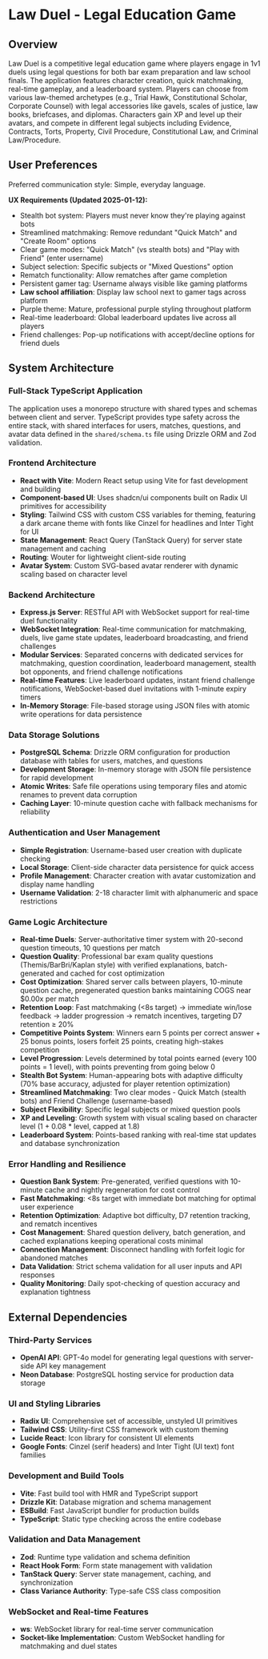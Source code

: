 # Law Duel - Legal Education Game

## Overview

Law Duel is a competitive legal education game where players engage in 1v1 duels using legal questions for both bar exam preparation and law school finals. The application features character creation, quick matchmaking, real-time gameplay, and a leaderboard system. Players can choose from various law-themed archetypes (e.g., Trial Hawk, Constitutional Scholar, Corporate Counsel) with legal accessories like gavels, scales of justice, law books, briefcases, and diplomas. Characters gain XP and level up their avatars, and compete in different legal subjects including Evidence, Contracts, Torts, Property, Civil Procedure, Constitutional Law, and Criminal Law/Procedure.

## User Preferences

Preferred communication style: Simple, everyday language.

**UX Requirements (Updated 2025-01-12):**
- Stealth bot system: Players must never know they're playing against bots
- Streamlined matchmaking: Remove redundant "Quick Match" and "Create Room" options
- Clear game modes: "Quick Match" (vs stealth bots) and "Play with Friend" (enter username)
- Subject selection: Specific subjects or "Mixed Questions" option
- Rematch functionality: Allow rematches after game completion
- Persistent gamer tag: Username always visible like gaming platforms
- **Law school affiliation**: Display law school next to gamer tags across platform
- Purple theme: Mature, professional purple styling throughout platform
- Real-time leaderboard: Global leaderboard updates live across all players
- Friend challenges: Pop-up notifications with accept/decline options for friend duels

## System Architecture

### Full-Stack TypeScript Application
The application uses a monorepo structure with shared types and schemas between client and server. TypeScript provides type safety across the entire stack, with shared interfaces for users, matches, questions, and avatar data defined in the `shared/schema.ts` file using Drizzle ORM and Zod validation.

### Frontend Architecture
- **React with Vite**: Modern React setup using Vite for fast development and building
- **Component-based UI**: Uses shadcn/ui components built on Radix UI primitives for accessibility
- **Styling**: Tailwind CSS with custom CSS variables for theming, featuring a dark arcane theme with fonts like Cinzel for headlines and Inter Tight for UI
- **State Management**: React Query (TanStack Query) for server state management and caching
- **Routing**: Wouter for lightweight client-side routing
- **Avatar System**: Custom SVG-based avatar renderer with dynamic scaling based on character level

### Backend Architecture
- **Express.js Server**: RESTful API with WebSocket support for real-time duel functionality
- **WebSocket Integration**: Real-time communication for matchmaking, duels, live game state updates, leaderboard broadcasting, and friend challenges
- **Modular Services**: Separated concerns with dedicated services for matchmaking, question coordination, leaderboard management, stealth bot opponents, and friend challenge notifications
- **Real-time Features**: Live leaderboard updates, instant friend challenge notifications, WebSocket-based duel invitations with 1-minute expiry timers
- **In-Memory Storage**: File-based storage using JSON files with atomic write operations for data persistence

### Data Storage Solutions
- **PostgreSQL Schema**: Drizzle ORM configuration for production database with tables for users, matches, and questions
- **Development Storage**: In-memory storage with JSON file persistence for rapid development
- **Atomic Writes**: Safe file operations using temporary files and atomic renames to prevent data corruption
- **Caching Layer**: 10-minute question cache with fallback mechanisms for reliability

### Authentication and User Management
- **Simple Registration**: Username-based user creation with duplicate checking
- **Local Storage**: Client-side character data persistence for quick access
- **Profile Management**: Character creation with avatar customization and display name handling
- **Username Validation**: 2-18 character limit with alphanumeric and space restrictions

### Game Logic Architecture
- **Real-time Duels**: Server-authoritative timer system with 20-second question timeouts, 10 questions per match
- **Question Quality**: Professional bar exam quality questions (Themis/BarBri/Kaplan style) with verified explanations, batch-generated and cached for cost optimization
- **Cost Optimization**: Shared server calls between players, 10-minute question cache, pregenerated question banks maintaining COGS near $0.00x per match
- **Retention Loop**: Fast matchmaking (<8s target) → immediate win/lose feedback → ladder progression → rematch incentives, targeting D7 retention ≥ 20%
- **Competitive Points System**: Winners earn 5 points per correct answer + 25 bonus points, losers forfeit 25 points, creating high-stakes competition
- **Level Progression**: Levels determined by total points earned (every 100 points = 1 level), with points preventing from going below 0
- **Stealth Bot System**: Human-appearing bots with adaptive difficulty (70% base accuracy, adjusted for player retention optimization)
- **Streamlined Matchmaking**: Two clear modes - Quick Match (stealth bots) and Friend Challenge (username-based)
- **Subject Flexibility**: Specific legal subjects or mixed question pools
- **XP and Leveling**: Growth system with visual scaling based on character level (1 + 0.08 * level, capped at 1.8)
- **Leaderboard System**: Points-based ranking with real-time stat updates and database synchronization

### Error Handling and Resilience
- **Question Bank System**: Pre-generated, verified questions with 10-minute cache and nightly regeneration for cost control
- **Fast Matchmaking**: <8s target with immediate bot matching for optimal user experience
- **Retention Optimization**: Adaptive bot difficulty, D7 retention tracking, and rematch incentives
- **Cost Management**: Shared question delivery, batch generation, and cached explanations keeping operational costs minimal
- **Connection Management**: Disconnect handling with forfeit logic for abandoned matches
- **Data Validation**: Strict schema validation for all user inputs and API responses
- **Quality Monitoring**: Daily spot-checking of question accuracy and explanation tightness

## External Dependencies

### Third-Party Services
- **OpenAI API**: GPT-4o model for generating legal questions with server-side API key management
- **Neon Database**: PostgreSQL hosting service for production data storage

### UI and Styling Libraries
- **Radix UI**: Comprehensive set of accessible, unstyled UI primitives
- **Tailwind CSS**: Utility-first CSS framework with custom theming
- **Lucide React**: Icon library for consistent UI elements
- **Google Fonts**: Cinzel (serif headers) and Inter Tight (UI text) font families

### Development and Build Tools
- **Vite**: Fast build tool with HMR and TypeScript support
- **Drizzle Kit**: Database migration and schema management
- **ESBuild**: Fast JavaScript bundler for production builds
- **TypeScript**: Static type checking across the entire codebase

### Validation and Data Management
- **Zod**: Runtime type validation and schema definition
- **React Hook Form**: Form state management with validation
- **TanStack Query**: Server state management, caching, and synchronization
- **Class Variance Authority**: Type-safe CSS class composition

### WebSocket and Real-time Features
- **ws**: WebSocket library for real-time server communication
- **Socket-like Implementation**: Custom WebSocket handling for matchmaking and duel states